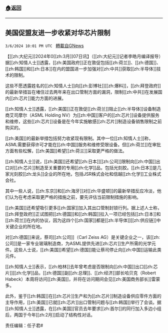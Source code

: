 ###  [:house:返回](README.md)
---


## 美国促盟友进一步收紧对华芯片限制
`3/6/2024 10:01 PM UTC ` [轉載自GNews](https://gnews.org/articles/2371818)

【[[zh:大纪元]]2024年0[[zh:3月]]07日讯】（[[zh:大纪元]]记者李皓月编译报导）据[[zh:知情人士]]透露，[[zh:美国政府]]正在敦促包括[[zh:荷兰]]、[[zh:德国]]、[[zh:韩国]]和[[zh:日本]]在内的盟国进一步加强对[[zh:中共]]获取[[zh:半导体]]技术的限制。

这些不愿透露姓名的[[zh:知情人士]]向[[zh:彭博社]][[zh:爆料]]，[[zh:拜登政府]]的最新举措旨在堵住过去两年来在出口管制方面的漏洞，限制[[zh:中共]]在发展国内[[zh:芯片]]能力方面的进展。

[[zh:知情人士]]透露，[[zh:美国]]正在敦促[[zh:荷兰]]阻止[[zh:半导体]]设备制造商艾司摩尔（ASML Holding NV）为[[zh:中国]]客户的[[zh:芯片]]设备提供服务和维修，这些[[zh:芯片]]设备是在今年实施敏感[[zh:芯片]]制造设备销售限制之前购买的。

[[zh:美国]]的最新举措包括努力收紧现有限制。其中一位[[zh:知情人士]]称，ASML需要获得许可才能在[[zh:中国]]服务和维修受限设备。但[[zh:荷兰]]在审批方面有些松懈，[[zh:美国]]希望[[zh:荷兰]]采取更严格的做法。

[[zh:知情人士]]说，[[zh:美国]]还希望[[zh:日本]][[zh:公司]]限制向[[zh:中国]]出口对[[zh:芯片]]制造至关重要的专用[[zh:化学]]品，包括光刻胶。[[zh:日本]]是几家光刻胶[[zh:龙头]]企业的所在地，包括JSR株式会社和信越[[zh:化学]]工业株式会社。

其中一些人说，[[zh:东京]]和[[zh:海牙]]对[[zh:华盛顿]]的最新举措反应冷淡，他们认为在考虑采取更严格的措施之前，要先评估当前限制措施的影响。

[[zh:美国]]还希望吸引更多[[zh:国家]]加入其出口管制封锁行列。据上述人士称，[[zh:拜登政府]]正试图把[[zh:德国]]和[[zh:韩国]]拉入一项已经包括[[zh:日本]]和[[zh:荷兰]]在内的协议，因为这四个[[zh:国家]]都是[[zh:半导体]][[zh:供应链]]中关键企业的所在地。

对[[zh:德国]]来说，蔡司[[zh:公司]]（Carl Zeiss AG）是关键企业之一，该[[zh:公司]]是一家专业玻璃制造商，为ASML提供先进[[zh:芯片]]生产所需的光学元件。这些人士说，[[zh:美国]]希望[[zh:德国]]能让蔡司停止向[[zh:中国]]运输此类元件。

[[zh:知情人士]]表示，[[zh:柏林]]去年曾考虑是否限制向[[zh:中国]]出口[[zh:芯片]][[zh:化学]]品，[[zh:德国]]副[[zh:总理]]、[[zh:经济]]部长哈贝克（Robert Habeck）本周将访问[[zh:美国]]，并将在访问期间会见[[zh:美国商务部长]]雷蒙多。

此外，鉴于[[zh:韩国]]在[[zh:芯片]]生产和为[[zh:芯片]]制造设备供应零件方面的主导作用，[[zh:美国]]已就[[zh:芯片]]出口管制问题与[[zh:韩国]]举行了会谈。据[[zh:知情人士]]透露，在[[zh:美国]]官员去年要求[[zh:首尔]]的同行加入多边小组后，两国于今年[[zh:2月]]启动了结构性对话。

责任编辑：任子君#
